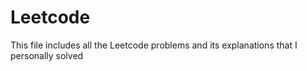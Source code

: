 # Leetcode

This file includes all the Leetcode problems and its explanations that I personally solved